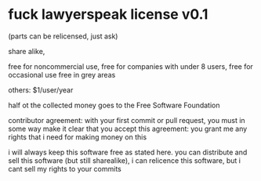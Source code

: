 fuck lawyerspeak license v0.1
===
(parts can be relicensed, just ask)

share alike,

free for noncommercial use,
free for companies with under 8 users,
free for occasional use
free in grey areas

others: $1/user/year

half ot the collected money goes to the Free Software Foundation



contributor agreement:
with your first commit or pull request, you must in some way make it clear that you accept this agreement:
you grant me any rights that i need for making money on this 



i will always keep this software free as stated here.
you can distribute and sell this software (but still sharealike), 
i can relicence this software, 
but i cant sell my rights to your commits




